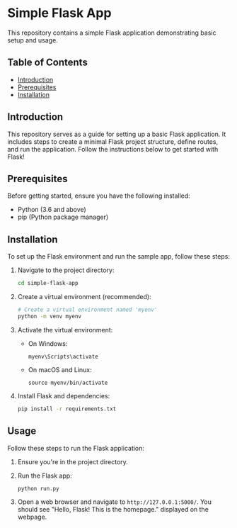 # Simple Flask App

This repository contains a simple Flask application demonstrating basic setup and usage.

## Table of Contents

- [Introduction](#introduction)
- [Prerequisites](#prerequisites)
- [Installation](#installation)

## Introduction

This repository serves as a guide for setting up a basic Flask application. It includes steps to create a minimal Flask project structure, define routes, and run the application. Follow the instructions below to get started with Flask!

## Prerequisites

Before getting started, ensure you have the following installed:

- Python (3.6 and above)
- pip (Python package manager)

## Installation

To set up the Flask environment and run the sample app, follow these steps:

1. Navigate to the project directory:

   ```bash
   cd simple-flask-app
   ```

3. Create a virtual environment (recommended):

   ```bash
   # Create a virtual environment named 'myenv'
   python -m venv myenv
   ```

4. Activate the virtual environment:

   - On Windows:
     ```
     myenv\Scripts\activate
     ```

   - On macOS and Linux:
     ```
     source myenv/bin/activate
     ```

5. Install Flask and dependencies:

   ```bash
   pip install -r requirements.txt
   ```

## Usage

Follow these steps to run the Flask application:

1. Ensure you're in the project directory.

2. Run the Flask app:

   ```bash
   python run.py
   ```

3. Open a web browser and navigate to `http://127.0.0.1:5000/`. You should see "Hello, Flask! This is the homepage." displayed on the webpage.
